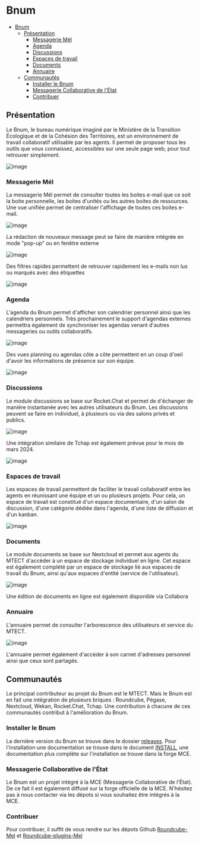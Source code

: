# Bnum

- [Bnum](#bnum)
  - [Présentation](#présentation)
    - [Messagerie Mél](#messagerie-mél)
    - [Agenda](#agenda)
    - [Discussions](#discussions)
    - [Espaces de travail](#espaces-de-travail)
    - [Documents](#documents)
    - [Annuaire](#annuaire)
  - [Communautés](#communautés)
    - [Installer le Bnum](#installer-le-bnum)
    - [Messagerie Collaborative de l'État](#messagerie-collaborative-de-létat)
    - [Contribuer](#contribuer)

## Présentation

Le Bnum, le bureau numérique imaginé par le Ministère de la Transition Écologique et de la Cohésion des Territoires, est un environnement de travail collaboratif utilisable par les agents. Il permet de proposer tous les outils que vous connaissez, accessibles sur une seule page web, pour tout retrouver simplement.

![image](https://github.com/messagerie-melanie2/messagerie-melanie2.github.io/assets/3693239/2a37fa2e-2a7b-4262-8b3c-2b07a6bcd52e)

### Messagerie Mél

La messagerie Mél permet de consulter toutes les boites e-mail que ce soit la boite personnelle, les boites d'unités ou les autres boites de ressources. Une vue unifiée permet de centraliser l'affichage de toutes ces boites e-mail.

![image](https://github.com/messagerie-melanie2/messagerie-melanie2.github.io/assets/3693239/4c50e6ae-35c2-47c1-9d3b-90154bff934f)

La rédaction de nouveaux message peut se faire de manière intégrée en mode "pop-up" ou en fenêtre externe

![image](https://github.com/messagerie-melanie2/messagerie-melanie2.github.io/assets/3693239/1dafcf52-30b2-4c32-b53c-39e5215e0f3d)

Des filtres rapides permettent de retrouver rapidement les e-mails non lus ou marqués avec des étiquettes

![image](https://github.com/messagerie-melanie2/messagerie-melanie2.github.io/assets/3693239/8664bb64-b8f5-4200-aa35-bb5d84ddab98)

### Agenda

L'agenda du Bnum permet d'afficher son calendrier personnel ainsi que les calendriers personnels. Très prochainement le support d'agendas externes permettra également de synchroniser les agendas venant d'autres messageries ou outils collaboratifs.

![image](https://github.com/messagerie-melanie2/messagerie-melanie2.github.io/assets/3693239/3d0b71c8-df58-4bb8-98f8-998efdfa1bee)

Des vues planning ou agendas côte a côte permettent en un coup d'oeil d'avoir les informations de présence sur son équipe.

![image](https://github.com/messagerie-melanie2/messagerie-melanie2.github.io/assets/3693239/6efe8b1e-ba1d-4580-b671-3e5c43ac3807)

### Discussions

Le module discussions se base sur Rocket.Chat et permet de d'échanger de manière instantanée avec les autres utilisateurs du Bnum. Les discussions peuvent se faire en individuel, à plusieurs ou via des salons privés et publics.

![image](https://github.com/messagerie-melanie2/messagerie-melanie2.github.io/assets/3693239/31787b9f-59cf-44fd-9d90-e031b9c5c7e3)

Une intégration similaire de Tchap est également prévue pour le mois de mars 2024.

![image](https://github.com/messagerie-melanie2/messagerie-melanie2.github.io/assets/3693239/049fa6a3-3bc3-4ca3-a28c-c347250f1086)


### Espaces de travail

Les espaces de travail permettent de faciliter le travail collaboratif entre les agents en réunissant une équipe et un ou plusieurs projets. Pour cela, un espace de travail est constitué d'un espace documentaire, d'un salon de discussion, d'une catégorie dédiée dans l'agenda, d'une liste de diffusion et d'un kanban.

![image](https://github.com/messagerie-melanie2/messagerie-melanie2.github.io/assets/3693239/d397a0ed-8e40-4045-a8cc-e0c0dc78922e)

### Documents

Le module documents se base sur Nextcloud et permet aux agents du MTECT d'accèder à un espace de stockage individuel en ligne. Cet espace est également complété par un espace de stockage lié aux espaces de travail du Bnum, ainsi qu'aux espaces d'entité (service de l'utilisateur). 

![image](https://github.com/messagerie-melanie2/messagerie-melanie2.github.io/assets/3693239/615ad98c-ccb2-4ec4-8176-6df8933e8eb3)

Une édition de documents en ligne est également disponible via Collabora

### Annuaire

L'annuaire permet de consulter l'arborescence des utilisateurs et service du MTECT.

![image](https://github.com/messagerie-melanie2/messagerie-melanie2.github.io/assets/3693239/52f5764f-af3e-4335-8a4f-414f479ccd06)

L'annuaire permet également d'accèder à son carnet d'adresses personnel ainsi que ceux sont partagés.

## Communautés

Le principal contributeur au projet du Bnum est le MTECT. Mais le Bnum est en fait une intégration de plusieurs briques : Roundcube, Pégase, Nextcloud, Wekan, Rocket.Chat, Tchap. Une contribution à chacune de ces communautés contribut à l'amélioration du Bnum.

### Installer le Bnum

La dernière version du Bnum se trouve dans le dossier [releases](https://github.com/messagerie-melanie2/Roundcube-Mel/releases). Pour l'installation une documentation se trouve dans le document [INSTALL](https://github.com/messagerie-melanie2/Roundcube-Mel/blob/dwp/INSTALL), une documentation plus complète sur l'installation se trouve dans la forge MCE.

### Messagerie Collaborative de l'État

Le Bnum est un projet intégré à la MCE (Messagerie Collaborative de l'État). De ce fait il est également diffusé sur la forge officielle de la MCE. N'hésitez pas à nous contacter via les dépots si vous souhaitez être intégrés à la MCE.

### Contribuer

Pour contribuer, il suffit de vous rendre sur les dépots Github [Roundcube-Mel](https://github.com/messagerie-melanie2/Roundcube-Mel) et [Roundcube-plugins-Mel](https://github.com/messagerie-melanie2/Roundcube-plugins-Mel)
